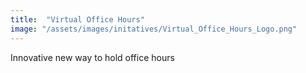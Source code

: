 ```yaml
---
title:  "Virtual Office Hours"
image: "/assets/images/initatives/Virtual_Office_Hours_Logo.png"
---
```

Innovative new way to hold office hours